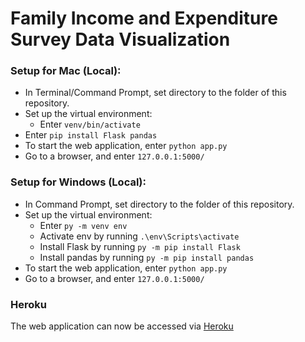 # Family Income and Expenditure Survey Data Visualization

### Setup for Mac (Local):
- In Terminal/Command Prompt, set directory to the folder of this repository.
- Set up the virtual environment:
  - Enter `venv/bin/activate`
- Enter `pip install Flask pandas`
- To start the web application, enter `python app.py`
- Go to a browser, and enter `127.0.0.1:5000/`

### Setup for Windows (Local):
- In Command Prompt, set directory to the folder of this repository.
- Set up the virtual environment:
  - Enter `py -m venv env`
  - Activate env by running `.\env\Scripts\activate`
  - Install Flask by running `py -m pip install Flask`
  - Install pandas by running `py -m pip install pandas`
- To start the web application, enter `python app.py`
- Go to a browser, and enter `127.0.0.1:5000/`

### Heroku
The web application can now be accessed via [Heroku](http://data101-fies.herokuapp.com/)
